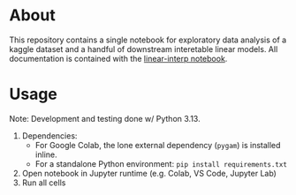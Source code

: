 # About 

This repository contains a single notebook for exploratory data analysis of a kaggle dataset and a handful of downstream interetable linear models. All documentation is contained with the [linear-interp notebook](linear-interp.ipynb). 

# Usage 

Note: Development and testing done w/ Python 3.13.

1. Dependencies: 
    - For Google Colab, the lone external dependency (`pygam`) is installed inline. 
    - For a standalone Python environment: `pip install requirements.txt`
2. Open notebook in Jupyter runtime (e.g. Colab, VS Code, Jupyter Lab)
3. Run all cells 